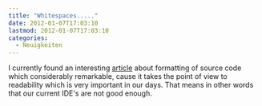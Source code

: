 ```yaml
---
title: "Whitespaces....."
date: 2012-01-07T17:03:10
lastmod: 2012-01-07T17:03:10
categories:
  - Neuigkeiten
---
```

I currently found an interesting [article](http://blog.activelylazy.co.uk/2012/01/03/enough-whitespace-already "Enough Whitespace")
about formatting of source code which considerably remarkable, cause it takes the point of view to readability which is 
very important in our days. That means in other words that our current IDE's are not good enough.
